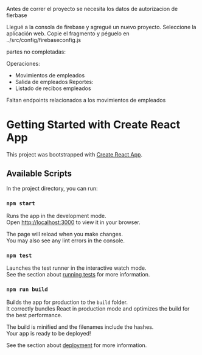 
Antes de correr el proyecto se necesita los datos de autorizacion de fierbase

Llegué a la consola de firebase y agregué un nuevo proyecto.
Seleccione la aplicación web.
Copie el fragmento y péguelo en ../src/config/firebaseconfig.js



partes no completadas:

Operaciones:
- Movimientos	de	empleados
- Salida	de	empleados
Reportes:
- Listado	de	recibos	empleados



Faltan endpoints relacionados a los movimientos de empleados



# Getting Started with Create React App

This project was bootstrapped with [Create React App](https://github.com/facebook/create-react-app).

## Available Scripts

In the project directory, you can run:

### `npm start`

Runs the app in the development mode.\
Open [http://localhost:3000](http://localhost:3000) to view it in your browser.

The page will reload when you make changes.\
You may also see any lint errors in the console.

### `npm test`

Launches the test runner in the interactive watch mode.\
See the section about [running tests](https://facebook.github.io/create-react-app/docs/running-tests) for more information.

### `npm run build`

Builds the app for production to the `build` folder.\
It correctly bundles React in production mode and optimizes the build for the best performance.

The build is minified and the filenames include the hashes.\
Your app is ready to be deployed!

See the section about [deployment](https://facebook.github.io/create-react-app/docs/deployment) for more information.

